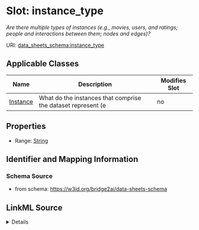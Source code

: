 

# Slot: instance_type


_Are there multiple types of instances (e.g., movies, users, and ratings; people and interactions between them; nodes and edges)?_



URI: [data_sheets_schema:instance_type](https://w3id.org/bridge2ai/data-sheets-schema/instance_type)



<!-- no inheritance hierarchy -->





## Applicable Classes

| Name | Description | Modifies Slot |
| --- | --- | --- |
| [Instance](Instance.md) | What do the instances that comprise the dataset represent (e |  no  |







## Properties

* Range: [String](String.md)





## Identifier and Mapping Information







### Schema Source


* from schema: https://w3id.org/bridge2ai/data-sheets-schema




## LinkML Source

<details>
```yaml
name: instance_type
description: Are there multiple types of instances (e.g., movies, users, and ratings;
  people and interactions between them; nodes and edges)?
from_schema: https://w3id.org/bridge2ai/data-sheets-schema
rank: 1000
alias: instance_type
owner: Instance
domain_of:
- Instance
range: string

```
</details>